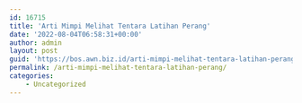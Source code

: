 ```yaml
---
id: 16715
title: 'Arti Mimpi Melihat Tentara Latihan Perang'
date: '2022-08-04T06:58:31+00:00'
author: admin
layout: post
guid: 'https://bos.awn.biz.id/arti-mimpi-melihat-tentara-latihan-perang/'
permalink: /arti-mimpi-melihat-tentara-latihan-perang/
categories:
    - Uncategorized
---
```


